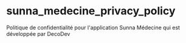 # sunna_medecine_privacy_policy
Politique de confidentialité pour l'application Sunna Médecine qui est développée par DecoDev
